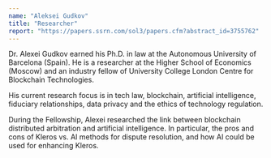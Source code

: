 ```yaml
---
name: "Aleksei Gudkov"
title: "Researcher"
report: "https://papers.ssrn.com/sol3/papers.cfm?abstract_id=3755762"
---
```


Dr. Alexei Gudkov earned his Ph.D. in law at the Autonomous University of Barcelona (Spain). He is a researcher at the Higher School of Economics (Moscow) and an industry fellow of University College London Centre for Blockchain Technologies.

His current research focus is in tech law, blockchain, artificial intelligence, fiduciary relationships, data privacy and the ethics of technology regulation.

During the Fellowship, Alexei researched the link between blockchain distributed arbitration and artificial intelligence. In particular, the pros and cons of Kleros vs. AI methods for dispute resolution, and how AI could be used for enhancing Kleros.
